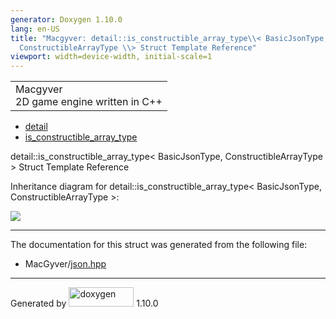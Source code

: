 ```yaml
---
generator: Doxygen 1.10.0
lang: en-US
title: "Macgyver: detail::is_constructible_array_type\\< BasicJsonType,
  ConstructibleArrayType \\> Struct Template Reference"
viewport: width=device-width, initial-scale=1
---
```


<div id="top">

<div id="titlearea">

<table data-cellspacing="0" data-cellpadding="0">
<colgroup>
<col style="width: 100%" />
</colgroup>
<tbody>
<tr id="projectrow" class="odd">
<td id="projectalign"><div id="projectname">
Macgyver
</div>
<div id="projectbrief">
2D game engine written in C++
</div></td>
</tr>
</tbody>
</table>

</div>

<div id="main-nav">

</div>

<div id="nav-path" class="navpath">

- <a href="namespacedetail.html" class="el">detail</a>
- <a href="structdetail_1_1is__constructible__array__type.html"
  class="el">is_constructible_array_type</a>

</div>

</div>

<div class="header">

<div class="headertitle">

<div class="title">

detail::is_constructible_array_type\< BasicJsonType,
ConstructibleArrayType \> Struct Template Reference

</div>

</div>

</div>

<div class="contents">

<div class="dynheader">

Inheritance diagram for detail::is_constructible_array_type\<
BasicJsonType, ConstructibleArrayType \>:

</div>

<div class="dyncontent">

<div class="center">

<img src="structdetail_1_1is__constructible__array__type.png"
usemap="#detail::is_5Fconstructible_5Farray_5Ftype_3C_20BasicJsonType_2C_20ConstructibleArrayType_20_3E_map" />

</div>

</div>

------------------------------------------------------------------------

The documentation for this struct was generated from the following file:

- MacGyver/<a href="json_8hpp_source.html" class="el">json.hpp</a>

</div>

------------------------------------------------------------------------

<span class="small">Generated
by [<img src="doxygen.svg" class="footer" width="104" height="31"
alt="doxygen" />](https://www.doxygen.org/index.html) 1.10.0</span>
